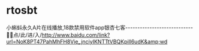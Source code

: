 # rtosbt
小蝌蚪永久A片在线播放,18款禁用软件app银杏七客----------------------------🦊🦊点/此/进/入/http://www.baidu.com/link?url=NoK8PT47PahMhFH8Vie_jnciyIKNTTtVBQKpill6udK&amp;wd
